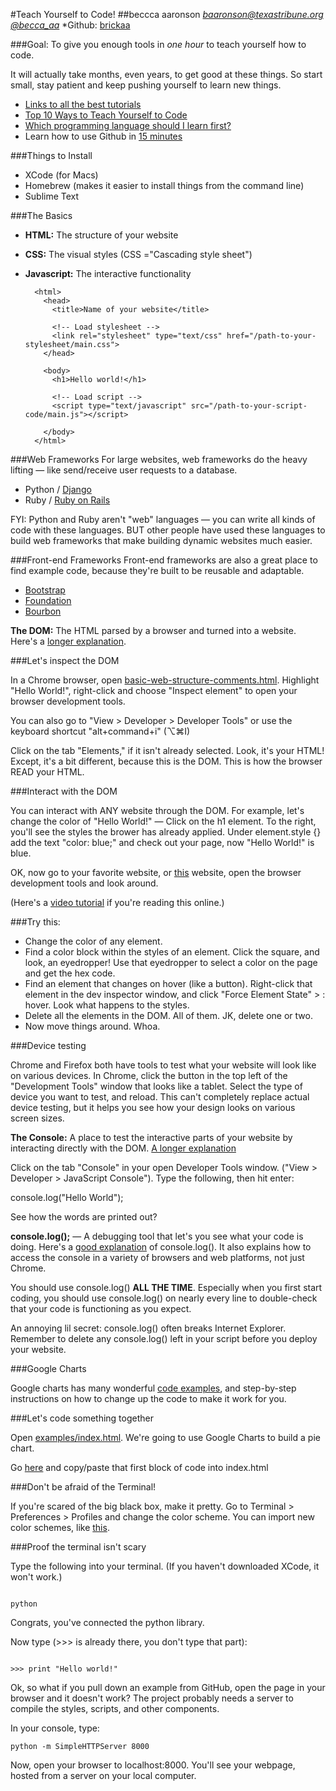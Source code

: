 
#Teach Yourself to Code!
##beccca aaronson
*[baaronson@texastribune.org](http://mailto:baaronson@texastribune.org)*
*[@becca_aa](https://twitter.com/becca_aa)*
*Github: [brickaa](https://github.com/brickaa)

###Goal: To give you enough tools in *one hour* to teach yourself how to code. 

It will actually take months, even years, to get good at these things. So start small, stay patient and keep pushing yourself to learn new things.

+ [Links to all the best tutorials](http://teachyourselftocode.com/)
+ [Top 10 Ways to Teach Yourself to Code](http://lifehacker.com/top-10-ways-to-teach-yourself-to-code-1684250889)
+ [Which programming language should I learn first?](http://lifehacker.com/which-programming-language-should-i-learn-first-1477153665)
+ Learn how to use Github in [15 minutes](https://try.github.io/levels/1/challenges/1)

###Things to Install

+ XCode (for Macs)
+ Homebrew (makes it easier to install things from the command line)
+ Sublime Text

###The Basics
+ **HTML:** The structure of your website
+ **CSS:** The visual styles (CSS ="Cascading style sheet")
+ **Javascript:** The interactive functionality

    <!DOCTYPE html>
        <html>
          <head>
            <title>Name of your website</title>
    
            <!-- Load stylesheet -->
            <link rel="stylesheet" type="text/css" href="/path-to-your-stylesheet/main.css">
          </head>
    
          <body>
            <h1>Hello world!</h1>
    
            <!-- Load script -->
            <script type="text/javascript" src="/path-to-your-script-code/main.js"></script>
    
          </body>
        </html>  

###Web Frameworks
For large websites, web frameworks do the heavy lifting &mdash; like send/receive user requests to a database.

+ Python / [Django](https://www.djangoproject.com/)
+ Ruby / [Ruby on Rails](http://rubyonrails.org/)

FYI: Python and Ruby aren't "web" languages &mdash; you can write all kinds of code with these languages. BUT other people have used these languages to build web frameworks that make building dynamic websites much easier.

###Front-end Frameworks
Front-end frameworks are also a great place to find example code, because they're built to be reusable and adaptable. 

+ [Bootstrap](http://getbootstrap.com/)
+ [Foundation](http://foundation.zurb.com/)
+ [Bourbon](http://bourbon.io/)

**The DOM:** The HTML parsed by a browser and turned into a website. Here's a [longer explanation](https://css-tricks.com/dom/).

###Let's inspect the DOM

In a Chrome browser, open <a href="/examples/basic-web-structure-comments.html" target="_blank">basic-web-structure-comments.html</a>. Highlight "Hello World!", right-click and choose "Inspect element" to open your browser development tools.

You can also go to "View > Developer > Developer Tools" or use the keyboard shortcut "alt+command+i" (⌥⌘I)  

Click on the tab "Elements," if it isn't already selected. Look, it's your HTML! Except, it's a bit different, because this is the DOM. This is how the browser READ your HTML. 

###Interact with the DOM

You can interact with ANY website through the DOM. For example, let's change the color of "Hello World!" &mdash; Click on the h1 element. To the right, you'll see the styles the brower has already applied. Under element.style {} add the text "color: blue;" and check out your page, now "Hello World!" is blue. 

OK, now go to your favorite website, or [this](http://www.theatlantic.com/photo/2015/03/a-visit-to-aoshima-a-cat-island-in-japan/386647/) website, open the browser development tools and look around.

(Here's a [video tutorial](https://www.youtube.com/watch?v=FQKvro1Wz-E) if you're reading this online.)

###Try this:

+ Change the color of any element. 
+ Find a color block within the styles of an element. Click the square, and look, an eyedropper! Use that eyedropper to select a color on the page and get the hex code.
+ Find an element that changes on hover (like a button). Right-click that element in the dev inspector window, and click "Force Element State" > : hover. Look what happens to the styles.
+ Delete all the elements in the DOM. All of them. JK, delete one or two.
+ Now move things around. Whoa.

###Device testing

Chrome and Firefox both have tools to test what your website will look like on various devices. In Chrome, click the button in the top left of the "Development Tools" window that looks like a tablet. Select the type of device you want to test, and reload. This can't completely replace actual device testing, but it helps you see how your design looks on various screen sizes.

**The Console:** A place to test the interactive parts of your website by interacting directly with the DOM. [A longer explanation](https://developer.chrome.com/devtools/docs/console)

Click on the tab "Console" in your open Developer Tools window. ("View > Developer > JavaScript Console"). Type the following, then hit enter:

  console.log("Hello World");

See how the words are printed out? 

**console.log();** &mdash; A debugging tool that let's you see what your code is doing. Here's a [good explanation](http://stackoverflow.com/questions/4539253/what-is-console-log) of console.log(). It also explains how to access the console in a variety of browsers and web platforms, not just Chrome.

You should use console.log() **ALL THE TIME**. Especially when you first start coding, you should use console.log() on nearly every line to double-check that your code is functioning as you expect. 

An annoying lil secret: console.log() often breaks Internet Explorer. Remember to delete any console.log() left in your script before you deploy your website.

###Google Charts

Google charts has many wonderful [code examples](https://developers.google.com/chart/interactive/docs/gallery/barchart), and step-by-step instructions on how to change up the code to make it work for you.

###Let's code something together

Open [examples/index.html](examples/index.html). We're going to use Google Charts to build a pie chart. 

Go [here](https://developers.google.com/chart/interactive/docs/basic_load_libs) and copy/paste that first block of code into index.html

###Don't be afraid of the Terminal!

If you're scared of the big black box, make it pretty. Go to Terminal > Preferences > Profiles and change the color scheme. You can import new color schemes, like [this](http://ethanschoonover.com/solarized).  

###Proof the terminal isn't scary

Type the following into your terminal. (If you haven't downloaded XCode, it won't work.)
<pre><code>
python
</code></pre>

Congrats, you've connected the python library.

Now type (>>> is already there, you don't type that part):
<pre><code>
>>> print "Hello world!"
</code></pre>

Ok, so what if you pull down an example from GitHub, open the page in your browser and it doesn't work? The project probably needs a server to compile the styles, scripts, and other components. 

In your console, type:
<pre><code>python -m SimpleHTTPServer 8000</code></pre>

Now, open your browser to localhost:8000. You'll see your webpage, hosted from a server on your local computer. 